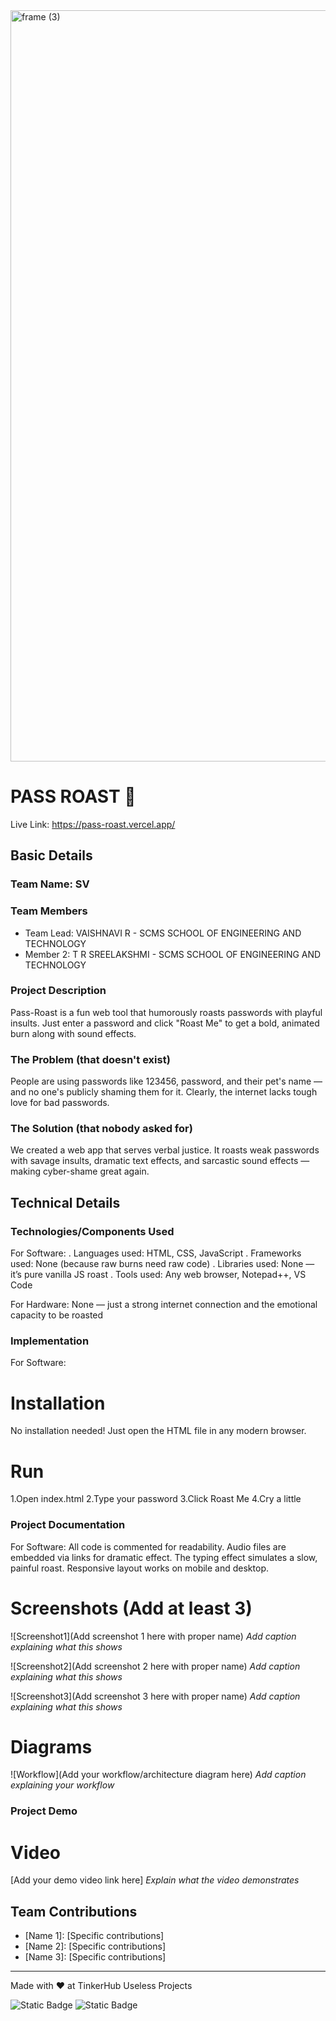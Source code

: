<img width="3188" height="1202" alt="frame (3)" src="https://github.com/user-attachments/assets/517ad8e9-ad22-457d-9538-a9e62d137cd7" />


# PASS ROAST 🎯
Live Link: https://pass-roast.vercel.app/

## Basic Details
### Team Name: SV


### Team Members
- Team Lead: VAISHNAVI R - SCMS SCHOOL OF ENGINEERING AND TECHNOLOGY
- Member 2: T R SREELAKSHMI - SCMS SCHOOL OF ENGINEERING AND TECHNOLOGY
  

### Project Description
Pass-Roast is a fun web tool that humorously roasts passwords with playful insults. Just enter a password and click "Roast Me" to get a bold, animated burn along with sound effects.

### The Problem (that doesn't exist)
People are using passwords like 123456, password, and their pet's name — and no one's publicly shaming them for it. Clearly, the internet lacks tough love for bad passwords.

### The Solution (that nobody asked for)
We created a web app that serves verbal justice. It roasts weak passwords with savage insults, dramatic text effects, and sarcastic sound effects — making cyber-shame great again.

## Technical Details
### Technologies/Components Used
For Software:
. Languages used: HTML, CSS, JavaScript
. Frameworks used: None (because raw burns need raw code)
. Libraries used: None — it’s pure vanilla JS roast
. Tools used: Any web browser, Notepad++, VS Code

For Hardware:
None — just a strong internet connection and the emotional capacity to be roasted

### Implementation
For Software:
# Installation
No installation needed! Just open the HTML file in any modern browser.

# Run
1.Open index.html
2.Type your password
3.Click Roast Me
4.Cry a little

### Project Documentation
For Software:
All code is commented for readability.
Audio files are embedded via links for dramatic effect.
The typing effect simulates a slow, painful roast.
Responsive layout works on mobile and desktop.


# Screenshots (Add at least 3)
![Screenshot1](Add screenshot 1 here with proper name)
*Add caption explaining what this shows*

![Screenshot2](Add screenshot 2 here with proper name)
*Add caption explaining what this shows*

![Screenshot3](Add screenshot 3 here with proper name)
*Add caption explaining what this shows*

# Diagrams
![Workflow](Add your workflow/architecture diagram here)
*Add caption explaining your workflow*


### Project Demo
# Video
[Add your demo video link here]
*Explain what the video demonstrates*


## Team Contributions
- [Name 1]: [Specific contributions]
- [Name 2]: [Specific contributions]
- [Name 3]: [Specific contributions]

---
Made with ❤️ at TinkerHub Useless Projects 

![Static Badge](https://img.shields.io/badge/TinkerHub-24?color=%23000000&link=https%3A%2F%2Fwww.tinkerhub.org%2F)
![Static Badge](https://img.shields.io/badge/UselessProjects--25-25?link=https%3A%2F%2Fwww.tinkerhub.org%2Fevents%2FQ2Q1TQKX6Q%2FUseless%2520Projects)




